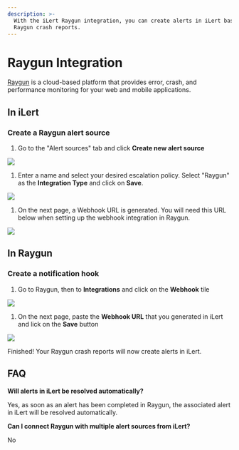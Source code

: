 ```yaml
---
description: >-
  With the iLert Raygun integration, you can create alerts in iLert based on
  Raygun crash reports.
---
```


# Raygun Integration

[Raygun](https://raygun.com) is a cloud-based platform that provides error, crash, and performance monitoring for your web and mobile applications.

## In iLert <a href="in-ilert" id="in-ilert"></a>

### Create a Raygun alert source <a href="create-alert-source" id="create-alert-source"></a>

1. Go to the "Alert sources" tab and click **Create new alert source**

![](../.gitbook/assets/Screenshot\_16\_03\_21\__16\_37.png)

1. Enter a name and select your desired escalation policy. Select "Raygun" as the **Integration Type** and click on **Save**.

![](../.gitbook/assets/Screenshot\_16\_03\_21\__17\_12.png)

1. On the next page, a Webhook URL is generated. You will need this URL below when setting up the webhook integration in Raygun.

![](../.gitbook/assets/Screenshot\_16\_03\_21\__17\_13.png)

## In Raygun <a href="in-splunk" id="in-splunk"></a>

### Create a notification hook <a href="create-action-sequences" id="create-action-sequences"></a>

1. Go to Raygun, then to **Integrations** and click on the **Webhook** tile

![](../.gitbook/assets/Screenshot\_16\_03\_21\__17\_14.png)

1. On the next page,  paste the **Webhook URL** that you generated in iLert and lick on the **Save** button

![](../.gitbook/assets/Screenshot\_16\_03\_21\__17\_17.png)

Finished! Your Raygun crash reports will now create alerts in iLert.

## FAQ <a href="faq" id="faq"></a>

**Will alerts in iLert be resolved automatically?**

Yes, as soon as an alert has been completed in Raygun, the associated alert in iLert will be resolved automatically.

**Can I connect Raygun with multiple alert sources from iLert?**

No
